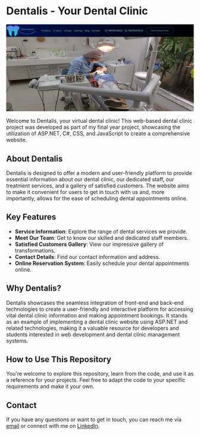 # Dentalis - Your Dental Clinic

![Dentalis Screenshot](https://github.com/SamirK95/Dental-Clinic-Dentalis/blob/BranchForEditing/Po%C4%8Detna1.png)

Welcome to Dentalis, your virtual dental clinic! This web-based dental clinic project was developed as part of my final year project, showcasing the utilization of ASP.NET, C#, CSS, and JavaScript to create a comprehensive website.

## About Dentalis

Dentalis is designed to offer a modern and user-friendly platform to provide essential information about our dental clinic, our dedicated staff, our treatment services, and a gallery of satisfied customers. The website aims to make it convenient for users to get in touch with us and, more importantly, allows for the ease of scheduling dental appointments online.

## Key Features

- **Service Information**: Explore the range of dental services we provide.
- **Meet Our Team**: Get to know our skilled and dedicated staff members.
- **Satisfied Customers Gallery**: View our impressive gallery of transformations.
- **Contact Details**: Find our contact information and address.
- **Online Reservation System**: Easily schedule your dental appointments online.

## Why Dentalis?

Dentalis showcases the seamless integration of front-end and back-end technologies to create a user-friendly and interactive platform for accessing vital dental clinic information and making appointment bookings. It stands as an example of implementing a dental clinic website using ASP.NET and related technologies, making it a valuable resource for developers and students interested in web development and dental clinic management systems.

## How to Use This Repository

You're welcome to explore this repository, learn from the code, and use it as a reference for your projects. Feel free to adapt the code to your specific requirements and make it your own.

## Contact

If you have any questions or want to get in touch, you can reach me via [email](mailto:katanicsamir@gmail.com) or connect with me on [LinkedIn](https://www.linkedin.com/in/samir-katani%C4%87-8740b3256/).



